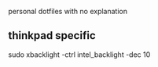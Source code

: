 personal dotfiles with no explanation


## thinkpad specific 
sudo xbacklight -ctrl intel_backlight -dec 10 

